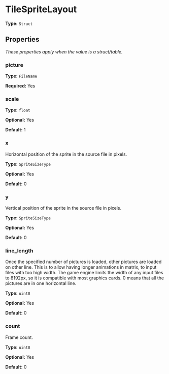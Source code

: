 # TileSpriteLayout

**Type:** `Struct`

## Properties

*These properties apply when the value is a struct/table.*

### picture

**Type:** `FileName`

**Required:** Yes

### scale

**Type:** `float`

**Optional:** Yes

**Default:** 1

### x

Horizontal position of the sprite in the source file in pixels.

**Type:** `SpriteSizeType`

**Optional:** Yes

**Default:** 0

### y

Vertical position of the sprite in the source file in pixels.

**Type:** `SpriteSizeType`

**Optional:** Yes

**Default:** 0

### line_length

Once the specified number of pictures is loaded, other pictures are loaded on other line. This is to allow having longer animations in matrix, to input files with too high width. The game engine limits the width of any input files to 8192px, so it is compatible with most graphics cards. 0 means that all the pictures are in one horizontal line.

**Type:** `uint8`

**Optional:** Yes

**Default:** 0

### count

Frame count.

**Type:** `uint8`

**Optional:** Yes

**Default:** 0

